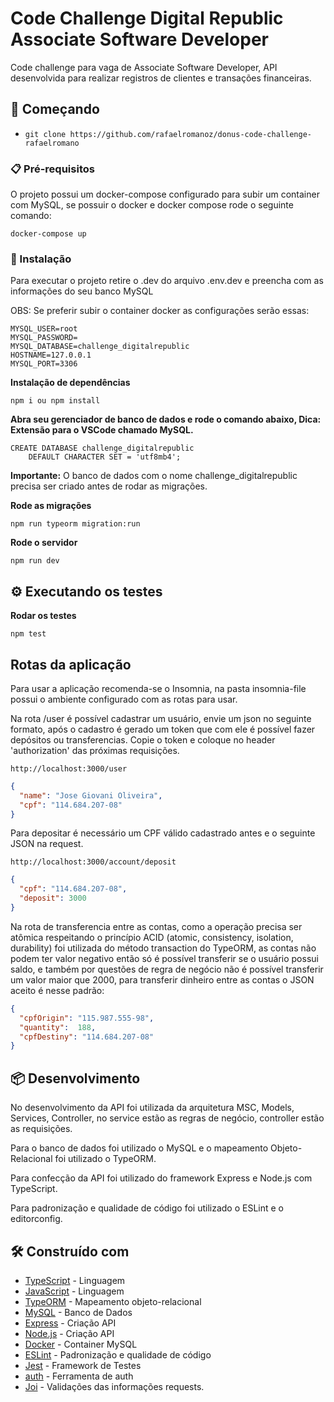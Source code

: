 # Code Challenge Digital Republic Associate Software Developer

Code challenge para vaga de Associate Software Developer, API desenvolvida para realizar registros de clientes e transações financeiras.

## 🚀 Começando

- `git clone https://github.com/rafaelromanoz/donus-code-challenge-rafaelromano`

### 📋 Pré-requisitos

O projeto possui um docker-compose configurado para subir um container com MySQL, se possuir o docker e docker compose rode o seguinte comando:

```
docker-compose up
```

### 🔧 Instalação

Para executar o projeto retire o .dev do arquivo .env.dev e preencha com as informações do seu banco MySQL

OBS: Se preferir subir o container docker as configurações serão essas:

```
MYSQL_USER=root
MYSQL_PASSWORD=
MYSQL_DATABASE=challenge_digitalrepublic
HOSTNAME=127.0.0.1
MYSQL_PORT=3306
```
<strong>Instalação de dependências</strong>

```
npm i ou npm install
```
<strong>Abra seu gerenciador de banco de dados e rode o comando abaixo,
Dica: Extensão para o VSCode chamado MySQL.</strong>
```
CREATE DATABASE challenge_digitalrepublic
    DEFAULT CHARACTER SET = 'utf8mb4';
```
<strong>Importante:</strong> O banco de dados com o nome challenge_digitalrepublic precisa ser criado antes de rodar as migrações.

<strong>Rode as migrações</strong>

```
npm run typeorm migration:run
```

<strong>Rode o servidor</strong>

```
npm run dev
```

## ⚙️ Executando os testes

<strong>Rodar os testes</strong>

```
npm test
```

## Rotas da aplicação

Para usar a aplicação recomenda-se o Insomnia, na pasta
insomnia-file possui o ambiente configurado com as rotas para usar.

Na rota /user é possível cadastrar um usuário, envie um json no seguinte formato, após o cadastro é gerado um token que com ele é possível fazer depósitos ou transferencias. Copie o token e coloque no header 'authorization' das próximas requisições.
```
http://localhost:3000/user
```
```json
{
  "name": "Jose Giovani Oliveira",
  "cpf": "114.684.207-08"
}
```
Para depositar é necessário um CPF válido cadastrado antes e o seguinte JSON na request.
```
http://localhost:3000/account/deposit
```
```json
{
  "cpf": "114.684.207-08",
  "deposit": 3000
}
```
Na rota de transferencia entre as contas, como a operação precisa ser atômica respeitando o princípio  ACID (atomic, consistency, isolation, durability) foi utilizada do método transaction do TypeORM, as contas não podem ter valor negativo então só é possível transferir se o usuário possui saldo, e também por questões de regra de negócio não é possível transferir um valor maior que 2000, para transferir dinheiro entre as contas o JSON aceito é nesse padrão:

```json
{
  "cpfOrigin": "115.987.555-98",
  "quantity":  188,
  "cpfDestiny": "114.684.207-08"
}
```

## 📦 Desenvolvimento

No desenvolvimento da API foi utilizada da arquitetura MSC, Models, Services, Controller, no service estão as regras de negócio, controller estão as requisições.

Para o banco de dados foi utilizado o MySQL e o mapeamento Objeto-Relacional foi utilizado o TypeORM.

Para confecção da API foi utilizado do framework Express e Node.js com TypeScript.

Para padronização e qualidade de código foi utilizado o ESLint e o editorconfig.

## 🛠️ Construído com

* [TypeScript](https://www.typescriptlang.org/) - Linguagem
* [JavaScript](javascript.com) - Linguagem
* [TypeORM](https://typeorm.io/#/) - Mapeamento objeto-relacional
* [MySQL](https://www.mysql.com/) - Banco de Dados
* [Express](https://expressjs.com/pt-br/) - Criação API
* [Node.js](https://nodejs.org/en/) - Criação API
* [Docker](https://nodejs.org/en/) - Container MySQL
* [ESLint](https://eslint.org/) - Padronização e qualidade de código
* [Jest](https://jestjs.io/pt-BR/) - Framework de Testes
* [auth](https://jwt.io/) - Ferramenta de auth
* [Joi](https://joi.dev/api/?v=17.6.0) - Validações das informações requests.
